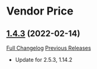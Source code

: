 # Vendor Price

## [1.4.3](https://github.com/ketho-wow/VendorPrice/tree/1.4.3) (2022-02-14)
[Full Changelog](https://github.com/ketho-wow/VendorPrice/compare/1.4.2...1.4.3) [Previous Releases](https://github.com/ketho-wow/VendorPrice/releases)

- Update for 2.5.3, 1.14.2  
